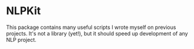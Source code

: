 # NLPKit
This package contains many useful scripts I wrote myself on previous projects. It's not a library (yet!), but it
should speed up development of any NLP project.
